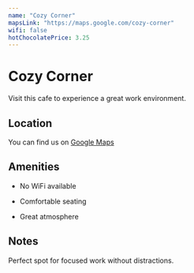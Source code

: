 ```yaml
---
name: "Cozy Corner"
mapsLink: "https://maps.google.com/cozy-corner"
wifi: false
hotChocolatePrice: 3.25
---
```


# Cozy Corner

Visit this cafe to experience a great work environment.

## Location
You can find us on [Google Maps](https://maps.google.com/cozy-corner)

## Amenities
- No WiFi available

- Comfortable seating
- Great atmosphere

## Notes
Perfect spot for focused work without distractions.
